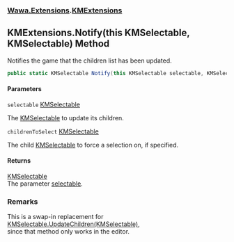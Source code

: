 ### [Wawa.Extensions](Wawa.Extensions.md 'Wawa.Extensions').[KMExtensions](KMExtensions.md 'Wawa.Extensions.KMExtensions')

## KMExtensions.Notify(this KMSelectable, KMSelectable) Method

Notifies the game that the children list has been updated.

```csharp
public static KMSelectable Notify(this KMSelectable selectable, KMSelectable childrenToSelect=null);
```
#### Parameters

<a name='Wawa.Extensions.KMExtensions.Notify(thisKMSelectable,KMSelectable).selectable'></a>

`selectable` [KMSelectable](https://docs.microsoft.com/en-us/dotnet/api/KMSelectable 'KMSelectable')

The [KMSelectable](https://docs.microsoft.com/en-us/dotnet/api/KMSelectable 'KMSelectable') to update its children.

<a name='Wawa.Extensions.KMExtensions.Notify(thisKMSelectable,KMSelectable).childrenToSelect'></a>

`childrenToSelect` [KMSelectable](https://docs.microsoft.com/en-us/dotnet/api/KMSelectable 'KMSelectable')

The child [KMSelectable](https://docs.microsoft.com/en-us/dotnet/api/KMSelectable 'KMSelectable') to force a selection on, if specified.

#### Returns
[KMSelectable](https://docs.microsoft.com/en-us/dotnet/api/KMSelectable 'KMSelectable')  
The parameter [selectable](KMExtensions.Notify(KMSelectable,KMSelectable).md#Wawa.Extensions.KMExtensions.Notify(thisKMSelectable,KMSelectable).selectable 'Wawa.Extensions.KMExtensions.Notify(this KMSelectable, KMSelectable).selectable').

### Remarks
  
This is a swap-in replacement for [KMSelectable.UpdateChildren(KMSelectable)](https://docs.microsoft.com/en-us/dotnet/api/KMSelectable.UpdateChildren#KMSelectable_UpdateChildren_KMSelectable_ 'KMSelectable.UpdateChildren(KMSelectable)'),  
since that method only works in the editor.